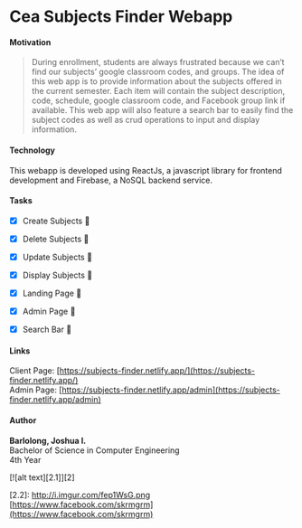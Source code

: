 # Cea Subjects Finder Webapp

#### Motivation

> During enrollment, students are always frustrated because we can’t find our subjects’ google classroom codes, and groups. The idea of this web app is to provide information about the subjects offered in the current semester. Each item will contain the subject description, code, schedule, google classroom code, and Facebook group link if available. This web app will also feature a search bar to easily find the subject codes as well as crud operations to input and display information.


#### Technology

This webapp is developed using ReactJs, a javascript library for frontend development and Firebase, a NoSQL backend service.


#### Tasks

- [x] Create Subjects :100:
- [x] Delete Subjects :100:
- [x] Update Subjects :100:
- [x] Display Subjects :100:
- [x] Landing Page :100:
- [x] Admin Page :100:
- [x] Search Bar :100:


#### Links <br>
Client Page: [https://subjects-finder.netlify.app/](https://subjects-finder.netlify.app/) <br>
Admin Page: [https://subjects-finder.netlify.app/admin](https://subjects-finder.netlify.app/admin) <br>


#### Author <br>
**Barlolong, Joshua I.** <br>
Bachelor of Science in Computer Engineering <br>
4th Year

[![alt text][2.1]][2]

[2.2]: http://i.imgur.com/fep1WsG.png [https://www.facebook.com/skrmgrm](https://www.facebook.com/skrmgrm)
